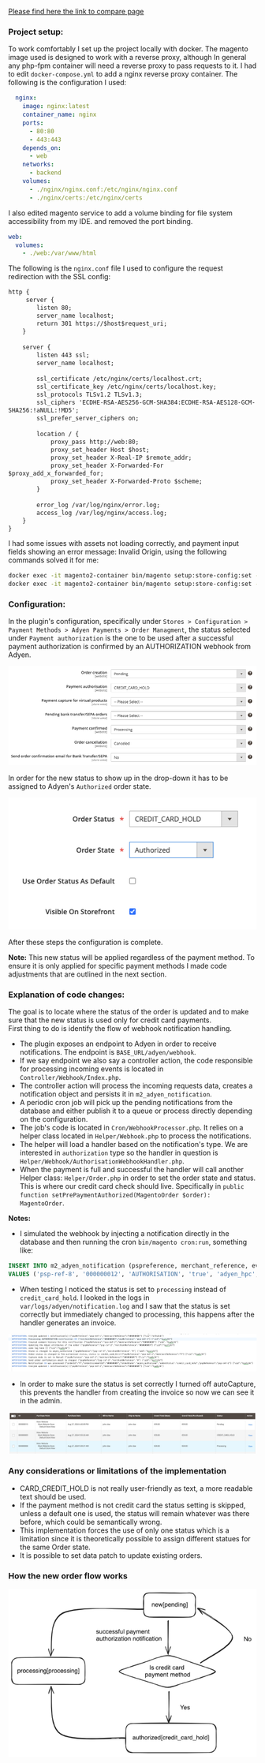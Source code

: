 
[Please find here the link to compare page](https://github.com/mobenhamida/adyen-magento2/compare/main...add-custom-order-status)

### Project setup:

To work comfortably I set up the project locally with docker.
The magento image used is designed to work with a reverse proxy, although In general
any php-fpm container will need a reverse proxy to pass requests to it.
I had to edit `docker-compose.yml` to add a nginx reverse proxy container.
The following is the configuration I used:

```YAML
  nginx:
    image: nginx:latest
    container_name: nginx
    ports:
      - 80:80
      - 443:443
    depends_on:
      - web
    networks:
      - backend
    volumes:
      - ./nginx/nginx.conf:/etc/nginx/nginx.conf
      - ./nginx/certs:/etc/nginx/certs
```

I also edited magento service to add a volume binding for file system accessibility from my IDE.
and removed the port binding.

```YAML
web:
  volumes:
    - ./web:/var/www/html
```

The following is the `nginx.conf` file I used to configure the request redirection with the SSL config:

```
http {
     server {
        listen 80;
        server_name localhost;
        return 301 https://$host$request_uri;
    }

    server {
        listen 443 ssl;
        server_name localhost;

        ssl_certificate /etc/nginx/certs/localhost.crt;
        ssl_certificate_key /etc/nginx/certs/localhost.key;
        ssl_protocols TLSv1.2 TLSv1.3;
        ssl_ciphers 'ECDHE-RSA-AES256-GCM-SHA384:ECDHE-RSA-AES128-GCM-SHA256:!aNULL:!MD5';
        ssl_prefer_server_ciphers on;

        location / {
            proxy_pass http://web:80;
            proxy_set_header Host $host;
            proxy_set_header X-Real-IP $remote_addr;
            proxy_set_header X-Forwarded-For $proxy_add_x_forwarded_for;
            proxy_set_header X-Forwarded-Proto $scheme;
        }

        error_log /var/log/nginx/error.log;
        access_log /var/log/nginx/access.log;
    }
}
```

I had some issues with assets not loading correctly, and payment input fields showing
an error message: Invalid Origin, using the following commands solved it for me:

```bash
docker exec -it magento2-container bin/magento setup:store-config:set --base-url="http://localhost"
docker exec -it magento2-container bin/magento setup:store-config:set --base-url-secure="https://localhost"
```

### Configuration:

In the plugin's configuration, specifically under `Stores > Configuration > Payment Methods > Adyen Payments > Order Managment`,
the status selected under `Payment authorization` is the one to be used after a successful payment authorization is confirmed by an AUTHORIZATION webhook from Adyen.

![](./Doc/images/payment-plugin-status-config.png)

In order for the new status to show up in the drop-down it has to be assigned to Adyen's `Authorized` order state.

![](./Doc/images/assign-status-to-state.png)

After these steps the configuration is complete. 

**Note:** This new status will be applied regardless of the payment method. To ensure it is only applied for specific payment methods I made code adjustments that are outlined in the next section.

### Explanation of code changes:

The goal is to locate where the status of the order is updated and to make sure that the new status is used only for credit card payments.<br>
First thing to do is identify the flow of webhook notification handling.<br>

- The plugin exposes an endpoint to Adyen in order to receive notifications. The endpoint is `BASE_URL/adyen/webhook`.<br>
- If we say endpoint we also say a controller action, the code responsible for processing incoming events is located in `Controller/Webhook/Index.php`.<br>
- The controller action will process the incoming requests data, creates a notification object and persists it in `m2_adyen_notification`.<br>
- A periodic cron job will pick up the pending notifications from the database and either publish it to a queue or process directly depending on the configuration.<br>
- The job's code is located in  `Cron/WebhookProcessor.php`. It relies on a helper class located in `Helper/Webhook.php` to process the notifications.<br>
- The helper will load a handler based on the notification's type. We are interested in `authorization` type so the handler in question is `Helper/Webhook/AuthorisationWebhookHandler.php`.<br>
- When the payment is full and successful the handler will call another Helper class: `Helper/Order.php` in order to set the order state and status. This is where our credit card check should live. Specifically in `public function setPrePaymentAuthorized(MagentoOrder $order): MagentoOrder`.<br>

**Notes:**

- I simulated the webhook by injecting a notification directly in the database and then running the cron `bin/magento cron:run`, something like:

```SQL
INSERT INTO m2_adyen_notification (pspreference, merchant_reference, event_code, success, payment_method, amount_value, amount_currency, live)
VALUES ('psp-ref-8', '000000012', 'AUTHORISATION', 'true', 'adyen_hpc', '5900', 'EUR', 'false');
```

- When testing I noticed the status is set to `processing` instead of `credit_card_hold`. I looked in the logs in `var/logs/adyen/notification.log` and I saw that the status is set correctly but immediately changed to processing, this happens after the handler generates an invoice.

![](./Doc/images/logs.png)

- In order to make sure the status is set correctly I turned off autoCapture, this prevents the handler from creating the invoice so now we can see it in the admin.<br>

![](./Doc/images/admin-orders-list.png)

### Any considerations or limitations of the implementation

- CARD_CREDIT_HOLD is not really user-friendly as text, a more readable text should be used.
- If the payment method is not credit card the status setting is skipped, unless a default one is used, the status will remain whatever was there before, which could be semantically wrong.
- This implementation forces the use of only one status which is a limitation since it is theoretically possible to assign different statues for the same Order state.
- It is possible to set data patch to update existing orders. 

### How the new order flow works

![](./Doc/images/new-order-flow.png)